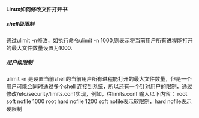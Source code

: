 #### Linux如何修改文件打开书

##### shell级限制
通过ulimit -n修改，如执行命令ulimit -n 1000,则表示将当前用户所有进程能打开的最大文件数量设置为1000.

##### 用户级限制
ulimit -n 是设置当前shell的当前用户所有进程能打开的最大文件数量，但是一个用户可能会同时通过多个shell
连接到系统，所以还有一个针对用户的限制，通过修改/etc/security/limits.conf实现，例如，往limits.conf
输入以下内容：
root soft nofile 1000
root hard nofile 1200
soft nofile表示软限制，hard nofile表示硬限制
